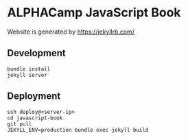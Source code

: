 # ALPHACamp JavaScript Book

Website is generated by <https://jekyllrb.com/>

## Development

    bundle install
    jekyll server

## Deployment

    ssh deploy@<server-ip>
    cd javascript-book
    git pull
    JEKYLL_ENV=production bundle exec jekyll build